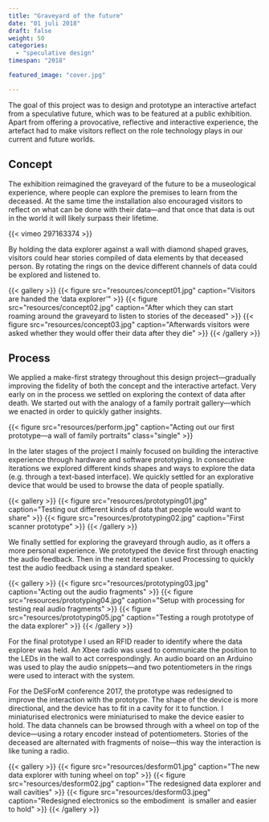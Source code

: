 ```yaml
---
title: "Graveyard of the future"
date: "01 juli 2018"
draft: false
weight: 50
categories:
  - "speculative design"
timespan: "2018"

featured_image: "cover.jpg"

---
```

The goal of this project was to design and prototype an interactive artefact from a speculative future, which was to be featured at a public exhibition. Apart from offering a provocative, reflective and interactive experience, the artefact had to make visitors reflect on the role technology plays in our current and future worlds.

## Concept
The exhibition reimagined the graveyard of the future to be a museological experience, where people can explore the premises to learn from the deceased. At the same time the installation also encouraged visitors to reflect on what can be done with their data—and that once that data is out in the world it will likely surpass their lifetime.

{{< vimeo 297163374 >}}

By holding the data explorer against a wall with diamond shaped graves, visitors could hear stories compiled of data elements by that deceased person. By rotating the rings on the device different channels of data could be explored and listened to.

{{< gallery >}}
  {{< figure src="resources/concept01.jpg" caption="Visitors are handed the ‘data explorer’" >}}
  {{< figure src="resources/concept02.jpg" caption="After which they can start roaming around the graveyard to listen to stories of the deceased" >}}
  {{< figure src="resources/concept03.jpg" caption="Afterwards visitors were asked whether they would offer their data after they die" >}}
{{< /gallery >}}

## Process
We applied a make-first strategy throughout this design project—gradually improving the fidelity of both the concept and the interactive artefact. Very early on in the process we settled on exploring the context of data after death. We started out with the analogy of a family portrait gallery—which we enacted in order to quickly gather insights.

{{< figure src="resources/perform.jpg" caption="Acting out our first prototype—a wall of family portraits" class="single" >}}

In the later stages of the project I mainly focused on building the interactive experience through hardware and software prototyping. In consecutive iterations we explored different kinds shapes and ways to explore the data (e.g. through a text-based interface). We quickly settled for an explorative device that would be used to browse the data of people spatially.

{{< gallery >}}
  {{< figure src="resources/prototyping01.jpg" caption="Testing out different kinds of data that people would want to share" >}}
  {{< figure src="resources/prototyping02.jpg" caption="First scanner prototype" >}}
{{< /gallery >}}

We finally settled for exploring the graveyard through audio, as it offers a more personal experience. We prototyped the device first through enacting the audio feedback. Then in the next iteration I used Processing to quickly test the audio feedback using a standard speaker.

{{< gallery >}}
  {{< figure src="resources/prototyping03.jpg" caption="Acting out the audio fragments" >}}
  {{< figure src="resources/prototyping04.jpg" caption="Setup with processing for testing real audio fragments" >}}
  {{< figure src="resources/prototyping05.jpg" caption="Testing a rough prototype of the data explorer" >}}
{{< /gallery >}}

For the final prototype I used an RFID reader to identify where the data explorer was held. An Xbee radio was used to communicate the position to the LEDs in the wall to act correspondingly. An audio board on an Arduino was used to play the audio snippets—and two potentiometers in the rings were used to interact with the system.

For the DeSForM conference 2017, the prototype was redesigned to improve the interaction with the prototype. The shape of the device is more directional, and the device has to fit in a cavity for it to function. I miniaturised electronics were miniaturised to make the device easier to hold. The data channels can be browsed through with a wheel on top of the device—using a rotary encoder instead of potentiometers. Stories of the deceased are alternated with fragments of noise—this way the interaction is like tuning a radio.

{{< gallery >}}
  {{< figure src="resources/desform01.jpg" caption="The new data explorer with tuning wheel on top" >}}
  {{< figure src="resources/desform02.jpg" caption="The redesigned data explorer and wall cavities" >}}
  {{< figure src="resources/desform03.jpeg" caption="Redesigned electronics so the embodiment  is smaller and easier to hold" >}}
{{< /gallery >}}
